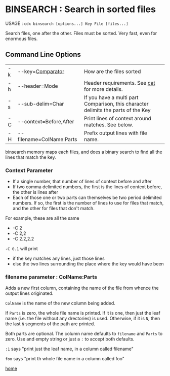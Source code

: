 # BINSEARCH : Search in sorted files
USAGE : `cdx binsearch [options...] Key File [files...]`

Search files, one after the other. Files must be sorted. Very fast, even for enormous files.

## Command Line Options

||||
|---|---|---|
|-k|--key=[Comparator](Comparator.md)|How are the files sorted|
|-h|--header=Mode|Header requirements. See [cat](cat.md) for more details.|
|-s|--sub-delim=Char|If you have a multi part Comparison, this character delimits the parts of the Key|
|-C|--context=Before,After|Print lines of context around matches. See below.|
|-H|--filename=ColName:Parts|Prefix output lines with file name.|

binsearch memory maps each files, and does a binary search to find all the lines that match the key.

### Context Parameter

 * If a single number, that number of lines of context before and after
 * If two comma delimited numbers, the first is the lines of context before, the other is lines after
 * Each of those one or two parts can themselves be two period delimited numbers. If so, the first is the number of lines
 to use for files that match, and the other for files that don't match.
 
 For example, these are all the same
  * -C 2
  * -C 2,2
  * -C 2.2,2.2

`-C 0.1` will print
 * if the key matches any lines, just those lines
 * else the two lines surrounding the place where the key would have been

### filename parameter : ColName:Parts

Adds a new first column, containing the name of the file from whence the output lines originated.

`ColName` is the name of the new column being added.

If `Parts` is zero, the whole file name is printed.
If it is one, then just the leaf name (i.e. the file without any drectories) is used.
Otherwise, if it is `N`, then the last `N` segments of the path are printed.

Both parts are optional. The column name defaults to `filename` and `Parts` to zero. Use and empty string or just a `:` to accept both defaults.

`:1` says "print just the leaf name, in a column called filename"

`foo` says "print th whole file name in a column called foo"

[home](README.md)
